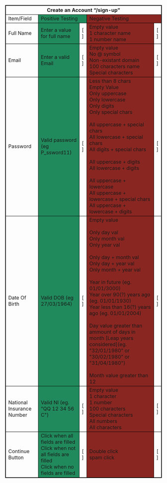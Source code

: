 <table style="border: 1px solid black;">
  <thead>
    <tr>
      <th colspan="5" style="border: 1px solid black;">
        Create an Account “/sign-up”
      </th>
    </tr>
  </thead>
  <tbody style="border: 1px solid black;">
    <tr style="border: 1px solid black;">
      <td style="border: 1px solid black;">Item/Field</td>
      <td colspan="2" style="border: 1px solid black; background-color: #218a5c;">
        Positive Testing
      </td>
      <td colspan="2" style="border: 1px solid black; background-color: #8a2621;">
        Negative Testing
      </td>
    </tr>
    <tr >
      <td style="border: 1px solid black;">Full Name</td>
      <td style="border: 1px solid black; background-color: #218a5c;">
        Enter a value for full name</td>
      <td style="border: 1px solid black;">[ ]</td>
      <td style="border: 1px solid black; background-color: #8a2621;">
        Empty value<br>
        1 character name<br>
        1 number name<br>
      <td style="border: 1px solid black;">[ ]</td>
    </tr>
    <tr>
      <td style="border: 1px solid black;">Email</td>
      <td style="border: 1px solid black; background-color: #218a5c;">
        Enter a valid Email
      </td>
      <td style="border: 1px solid black;">[ ]</td>
      <td style="border: 1px solid black; background-color: #8a2621;">
        Empty value <br>
        No @ symbol<br>
        Non-existant domain<br>
        100 characters name<br>
        Special characters<br>
      </td>
      <td style="border: 1px solid black;">[ ]</td>
    </tr>
    <tr>
      <td style="border: 1px solid black;">Password</td>
      <td style="border: 1px solid black; background-color: #218a5c;">Valid password (eg P_ssword11)</td>
      <td style="border: 1px solid black;">[ ]</td>
      <td style="border: 1px solid black; background-color: #8a2621;">
        Less than 8 chars<br>
        Empty Value<br>
        Only uppercase<br>
        Only lowercase<br>
        Only digits<br>
        Only special chars<br>
        <br>
        All uppercase + special chars<br>
        All lowercase + special chars<br>
        All digits + special chars<br>
        <br>
        All uppercase + digits<br>
        All lowercase + digits<br>
        <br>
        All uppercase + lowercase<br>
        All uppercase + lowercase + special chars<br>
        All uppercase + lowercase + digits<br>
      </td>
      <td style="border: 1px solid black;">[ ]</td>
    </tr>
    <tr>
      <td style="border: 1px solid black;">
        Date Of Birth
      </td>
      <td style="border: 1px solid black; background-color: #218a5c;">Valid DOB (eg 27/03/1964)</td>
      <td style="border: 1px solid black;">[ ]</td>
      <td style="border: 1px solid black; background-color: #8a2621;">
        Empty value<br>
        <br>
        Only day val<br>
        Only month val<br>
        Only year val<br>
        <br>
        Only day + month val<br>
        Only day + year val<br>
        Only month + year val<br>
        <br>
        Year in future (eg. 01/01/3000)<br>
        Year over 90(?) years ago (eg. 01/01/1930)<br>
        Year less than 16(?) years ago (eg. 01/01/2004)<br>
        <br>
        Day value greater than ammount of days in month [Leap years considered](eg. "32/01/1980" or "30/02/1980" or "31/04/1980")<br>
        <br>
        Month value greater than 12<br>
      </td>
      <td style="border: 1px solid black;">[ ]</td>
    </tr>
    <tr>
      <td style="border: 1px solid black;">National Insurance Number</td>
      <td style="border: 1px solid black; background-color: #218a5c;">
        Valid NI (eg. "QQ 12 34 56 C")
      </td>
      <td style="border: 1px solid black;">[ ]</td>
      <td style="border: 1px solid black; background-color: #8a2621;">
        Empty value <br>
        1 character<br>
        1 number<br>
        100 characters<br>
        Special characters<br>
        All numbers <br>
        All characters<br>
      </td>
      <td style="border: 1px solid black;">[ ]</td>
    </tr>
    <tr>
      <td style="border: 1px solid black;">Continue Button</td>
      <td style="border: 1px solid black; background-color: #218a5c;">
        Click when all fields are filled<br>
        Click when not all fields are filled<br>
        Click when no fields are filled<br>
      </td>
      <td style="border: 1px solid black;">[ ]</td>
      <td style="border: 1px solid black; background-color: #8a2621;">
        Double click<br>
        spam click<br>
      </td>
      <td style="border: 1px solid black;">[ ]</td>
    </tr>
  </tbody>
</table>

